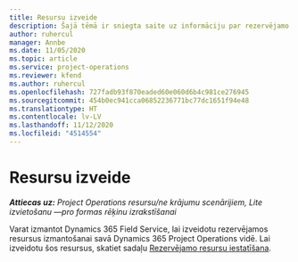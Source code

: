 ```yaml
---
title: Resursu izveide
description: Šajā tēmā ir sniegta saite uz informāciju par rezervējamo resursu izveidi.
author: ruhercul
manager: Annbe
ms.date: 11/05/2020
ms.topic: article
ms.service: project-operations
ms.reviewer: kfend
ms.author: ruhercul
ms.openlocfilehash: 727fadb93f870eaded60e060d6b4c981ce276945
ms.sourcegitcommit: 454b0ec941cca06852236771bc77dc1651f94e48
ms.translationtype: HT
ms.contentlocale: lv-LV
ms.lasthandoff: 11/12/2020
ms.locfileid: "4514554"
---
```

# <a name="create-resources"></a>Resursu izveide

_**Attiecas uz:** Project Operations resursu/ne krājumu scenārijiem, Lite izvietošanu —pro formas rēķinu izrakstīšanai_

Varat izmantot Dynamics 365 Field Service, lai izveidotu rezervējamos resursus izmantošanai savā Dynamics 365 Project Operations vidē. Lai izveidotu šos resursus, skatiet sadaļu [Rezervējamo resursu iestatīšana](https://docs.microsoft.com/dynamics365/field-service/set-up-bookable-resources).

